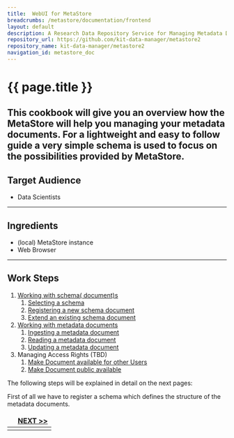 ```yaml
---
title:  WebUI for MetaStore
breadcrumbs: /metastore/documentation/frontend
layout: default
description: A Research Data Repository Service for Managing Metadata Documents based on JSON or XML.
repository_url: https://github.com/kit-data-manager/metastore2
repository_name: kit-data-manager/metastore2
navigation_id: metastore_doc
---
```


# {{ page.title }} 
This cookbook will give you an overview how the MetaStore will help you managing your metadata documents.
For a lightweight and easy to follow guide a very simple schema is used to focus on the
possibilities provided by MetaStore.
--- 
## Target Audience

- Data Scientists

---

## Ingredients

- (local) MetaStore instance
- Web Browser

---

## Work Steps

1. [Working with schema( document)s](./schema/introduction.html)
    1. [Selecting a schema](./schema/select.html)
    2. [Registering a new schema document](./schema/register.html)
    3. [Extend an existing schema document](./schema/extend.html)
2. [Working with metadata documents](./metadata/introduction.html)
    1. [Ingesting a metadata document](./metadata/ingest.html)
    2. [Reading a metadata document](./metadata/read.html)
    3. [Updating a metadata document](./metadata/update.html)
3. Managing Access Rights (TBD)
    1. [Make Document available for other Users](./acl/accessible.html)
    2. [Make Document public available](./acl/publish.html)


The following steps will be explained in detail on the next pages:

First of all we have to register a schema which defines the structure of the metadata documents.
<style>
td, th {
   border: none!important;
}
</style>
| |[NEXT >>](schema/introduction.html)|
|:----|----:|
| | |
